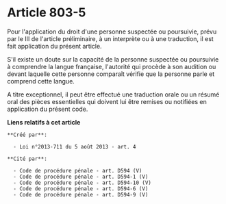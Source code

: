 # Article 803-5

Pour l'application du droit d'une personne suspectée ou poursuivie, prévu par le III de l'article préliminaire, à un
interprète ou à une traduction, il est fait application du présent article.

S'il existe un doute sur la capacité de la personne suspectée ou poursuivie à comprendre la langue française, l'autorité qui
procède à son audition ou devant laquelle cette personne comparaît vérifie que la personne parle et comprend cette langue.

A titre exceptionnel, il peut être effectué une traduction orale ou un résumé oral des pièces essentielles qui doivent lui
être remises ou notifiées en application du présent code.

**Liens relatifs à cet article**

	**Créé par**:

	  - Loi n°2013-711 du 5 août 2013 - art. 4

	**Cité par**:

	  - Code de procédure pénale - art. D594 (V)
	  - Code de procédure pénale - art. D594-1 (V)
	  - Code de procédure pénale - art. D594-10 (V)
	  - Code de procédure pénale - art. D594-6 (V)
	  - Code de procédure pénale - art. D594-9 (V)
